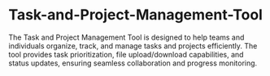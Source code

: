 # Task-and-Project-Management-Tool
The Task and Project Management Tool is designed to help teams and individuals organize, track, and manage tasks and projects efficiently. The tool provides task prioritization, file upload/download capabilities, and status updates, ensuring seamless collaboration and progress monitoring.
